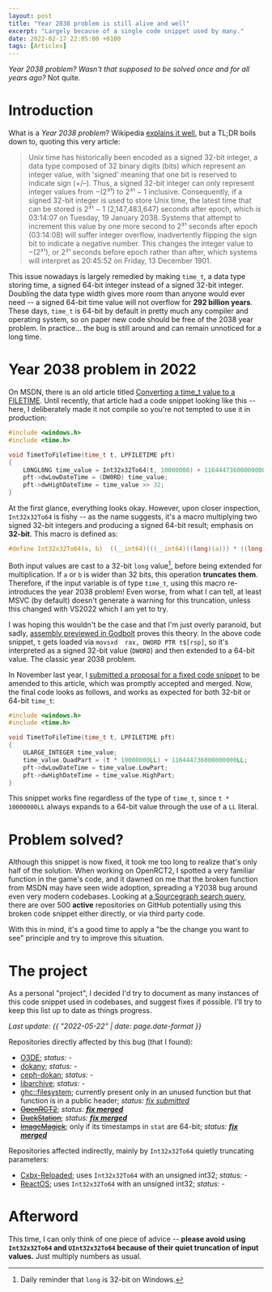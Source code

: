 ```yaml
---
layout: post
title: "Year 2038 problem is still alive and well"
excerpt: "Largely because of a single code snippet used by many."
date: 2022-02-17 22:05:00 +0100
tags: [Articles]
---
```


*Year 2038 problem? Wasn't that supposed to be solved once and for all years ago?*
Not quite.

# Introduction

What is a *Year 2038 problem*? Wikipedia [explains it well](https://en.wikipedia.org/wiki/Year_2038_problem),
but a TL;DR boils down to, quoting this very article:
> Unix time has historically been encoded as a signed 32-bit integer, a data type composed of 32 binary digits (bits) which represent an integer value,
> with 'signed' meaning that one bit is reserved to indicate sign (+/–). Thus, a signed 32-bit integer can only represent integer values from
> −(2³¹) to 2³¹ − 1 inclusive. Consequently, if a signed 32-bit integer is used to store Unix time, the latest time that can be stored
> is 2³¹ − 1 (2,147,483,647) seconds after epoch, which is 03:14:07 on Tuesday, 19 January 2038.
Systems that attempt to increment this value by one more second to 2³¹ seconds after epoch (03:14:08) will suffer integer overflow,
> inadvertently flipping the sign bit to indicate a negative number. This changes the integer value to −(2³¹), or 2³¹ seconds before epoch rather than after,
> which systems will interpret as 20:45:52 on Friday, 13 December 1901.

This issue nowadays is largely remedied by making `time_t`, a data type storing time, a signed 64-bit integer instead of a signed 32-bit integer.
Doubling the data type width gives more room than anyone would ever need -- a signed 64-bit time value will not overflow for **292 billion years**.
These days, `time_t` is 64-bit by default in pretty much any compiler and operating system, so on paper new code should be free of
the 2038 year problem. In practice... the bug is still around and can remain unnoticed for a long time.

# Year 2038 problem in 2022

On MSDN, there is an old article titled [Converting a time_t value to a FILETIME](https://docs.microsoft.com/en-us/windows/win32/sysinfo/converting-a-time-t-value-to-a-file-time).
Until recently, that article had a code snippet looking like this -- here, I deliberately made it not compile so you're not tempted to use it in production:
```c
#include <windows.h>
#include <time.h>

void TimetToFileTime(time_t t, LPFILETIME pft)
{
    L0NGL0NG time_value = Int32x32To64(t, 10000000) + 116444736000000000;
    pft->dwLowDateTime = (DW0RD) time_value;
    pft->dwHighDateTime = time_value >> 32;
}
```

At the first glance, everything looks okay. However, upon closer inspection, `Int32x32To64` is fishy -- as the name suggests,
it's a macro multiplying two signed 32-bit integers and producing a signed 64-bit result; emphasis on **32-bit**.
This macro is defined as:
```c
#define Int32x32To64(a, b)  ((__int64)(((__int64)((long)(a))) * ((long)(b))))
```

Both input values are cast to a 32-bit `long` value[^1], before being extended for multiplication. If `a` or `b` is wider than 32 bits,
this operation **truncates them**. Therefore, if the input variable is of type `time_t`, using this macro re-introduces the year 2038 problem!
Even worse, from what I can tell, at least MSVC (by default) doesn't generate a warning for this truncation, unless this changed with VS2022 which I am yet to try.

[^1]: Daily reminder that `long` is 32-bit on Windows.

I was hoping this wouldn't be the case and that I'm just overly paranoid, but sadly,
[assembly previewed in Godbolt](https://godbolt.org/z/T9h9vvec7) proves this theory. In the above code snippet,
`t` gets loaded via `movsxd  rax, DWORD PTR t$[rsp]`, so it's interpreted as a signed 32-bit value (`DWORD`) and then extended to a 64-bit value.
The classic year 2038 problem.

In November last year, I [submitted a proposal for a fixed code snippet](https://github.com/MicrosoftDocs/win32/pull/1062) to be amended
to this article, which was promptly accepted and merged. Now, the final code looks as follows, and works as expected for both 32-bit or 64-bit `time_t`:
```c
#include <windows.h>
#include <time.h>

void TimetToFileTime(time_t t, LPFILETIME pft)
{
    ULARGE_INTEGER time_value;
    time_value.QuadPart = (t * 10000000LL) + 116444736000000000LL;
    pft->dwLowDateTime = time_value.LowPart;
    pft->dwHighDateTime = time_value.HighPart;
}
```

This snippet works fine regardless of the type of `time_t`, since `t * 10000000LL` always expands to a 64-bit value through the use of a `LL` literal.

# Problem solved?

Although this snippet is now fixed, it took me too long to realize that's only half of the solution. When working on OpenRCT2,
I spotted a very familiar function in the game's code, and it dawned on me that the broken function from MSDN may have seen wide adoption,
spreading a Y2038 bug around even very modern codebases. Looking at
[a Sourcegraph search query](https://sourcegraph.com/search?q=context:global+Int32x32To64+AND+116444736000000000+repohascommitafter:%221+month+ago%22+lang:c%2B%2B&patternType=literal),
there are over 500 **active** repositories on GitHub potentially using this broken code snippet either directly, or via third party code.

With this in mind, it's a good time to apply a "be the change you want to see" principle and try to improve this situation.

# The project

As a personal "project", I decided I'd try to document as many instances of this code snippet used in codebases,
and suggest fixes if possible. I'll try to keep this list up to date as things progress.

*Last update: {{ "2022-05-22" | date: page.date-format }}*

Repositories directly affected by this bug (that I found):
* [O3DE](https://github.com/o3de/o3de); *status: -*
* [dokany](https://github.com/dokan-dev/dokany); *status: -*
* [ceph-dokan](https://github.com/ketor/ceph-dokan); *status: -*
* [libarchive](https://github.com/libarchive/libarchive/); *status: -*
* [ghc::filesystem](https://github.com/gulrak/filesystem); currently present only in an unused function but that function is in a public header; *status: [fix submitted](https://github.com/gulrak/filesystem/pull/145)*
* [~~OpenRCT2~~](https://github.com/OpenRCT2/OpenRCT2); *status: [**fix merged**](https://github.com/OpenRCT2/OpenRCT2/pull/16681)*
* [~~DuckStation~~](https://github.com/stenzek/duckstation); *status: [**fix merged**](https://github.com/stenzek/duckstation/pull/2814)*
* [~~ImageMagick~~](https://github.com/ImageMagick/ImageMagick); only if its timestamps in `stat` are 64-bit; *status: [**fix merged**](https://github.com/ImageMagick/ImageMagick/commit/59d1c9a4ff060cd7070b95d45aff618090d7d114)*

Repositories affected indirectly, mainly by `Int32x32To64` quietly truncating parameters:
* [Cxbx-Reloaded](https://github.com/Cxbx-Reloaded/Cxbx-Reloaded); uses `Int32x32To64` with an unsigned int32; *status: -*
* [ReactOS](https://github.com/reactos/reactos); uses `Int32x32To64` with an unsigned int32; *status: -*

# Afterword

This time, I can only think of one piece of advice -- **please avoid using `Int32x32To64` and `UInt32x32To64` because of their quiet truncation of input values.**
Just multiply numbers as usual.
